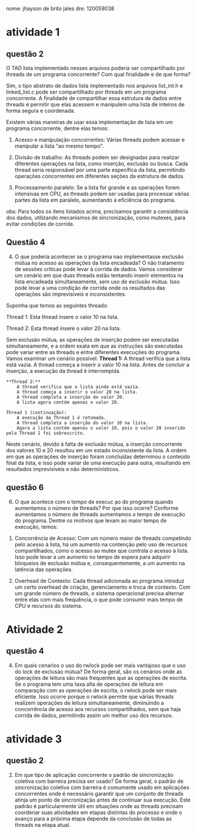 nome: jhayson de brito jales
dre: 120059038

# atividade 1

## questão 2
O TAD lista implementado nesses arquivos poderia ser compartilhado por threads de um programa concorrente? Com qual finalidade e de que forma?

Sim, o tipo abstrato de dados lista implementado nos arquivos list_int.h e linked_list.c pode ser compartilhado por threads em um programa concorrente. A finalidade de compartilhar essa estrutura de dados entre threads é permitir que elas acessem e manipulem uma lista de inteiros de forma segura e coordenada.

Existem várias maneiras de usar essa implementação de lista em um programa concorrente, dentre elas temos:

1) Acesso e manipulação concorrentes: Várias threads podem acessar e manipular a lista "ao mesmo tempo".

2) Divisão de trabalho: As threads podem ser designadas para realizar diferentes operações na lista, como inserção, exclusão ou busca. Cada thread seria responsável por uma parte específica da lista, permitindo operações concorrentes em diferentes seções da estrutura de dados.

3) Processamento paralelo: Se a lista for grande e as operações forem intensivas em CPU, as threads podem ser usadas para processar várias partes da lista em paralelo, aumentando a eficiência do programa.

obs: Para todos os itens listados acima, precisamos garantir a consistência dos dados, utilizando mecanismos de sincronização, como mutexes, para evitar condições de corrida.


## Questão 4
4. O que poderia acontecer se o programa nao implementasse exclusão mútua no acesso as operações da lista encadeada?
O não tratamento de sessões críticas pode levar à corrida de dados.
Vamos considerar um cenário em que duas threads estão tentando inserir elementos na lista encadeada simultaneamente, sem uso de exclusão mútua. 
Isso pode levar a uma condição de corrida onde os resultados das operações são imprevisíveis e inconsistentes.

Suponha que temos as seguintes threads:

Thread 1: Esta thread insere o valor 10 na lista.

Thread 2: Esta thread insere o valor 20 na lista.

Sem exclusão mútua, as operações de inserção podem ser executadas simultaneamente, e a ordem exata em que as instruções são executadas pode variar entre as threads e entre diferentes execuções do programa. 
Vamos examinar um cenário possível:
    **Thread 1:**
        A thread verifica que a lista está vazia.
        A thread começa a inserir o valor 10 na lista.
        Antes de concluir a inserção, a execução da thread é interrompida.

    **Thread 2:**
        A thread verifica que a lista ainda está vazia.
        A thread começa a inserir o valor 20 na lista.
        A thread completa a inserção do valor 20.
        A lista agora contém apenas o valor 20.

    Thread 1 (continuação):
        A execução da Thread 1 é retomada.
        A thread completa a inserção do valor 10 na lista.
        Agora a lista contém apenas o valor 10, pois o valor 20 inserido pela Thread 2 foi sobrescrito.

Neste cenário, devido à falta de exclusão mútua, a inserção concorrente dos valores 10 e 20 resultou em um estado inconsistente da lista. 
A ordem em que as operações de inserção foram concluídas determinou o conteúdo final da lista, e isso pode variar de uma execução para outra, resultando em resultados imprevisíveis e não determinísticos.


## questão 6
6. O que acontece com o tempo de execuc ̧ao do programa quando aumentamos o número de threads? Por que isso ocorre?
Conforme aumentamos o número de threads aumentamos o tempo de execução do programa. Dentre os motivos que levam ao maior tempo de execução, temos:

1) Concorrência de Acesso: Com um número maior de threads competindo pelo acesso à lista, há um aumento na contenção pelo uso de recursos compartilhados, como o acesso ao mutex que controla o acesso à lista. Isso pode levar a um aumento no tempo de espera para adquirir bloqueios de exclusão mútua e, consequentemente, a um aumento na latência das operações.

2) Overhead de Contexto: Cada thread adicionada ao programa introduz um certo overhead de criação, gerenciamento e troca de contexto. Com um grande número de threads, o sistema operacional precisa alternar entre elas com mais frequência, o que pode consumir mais tempo de CPU e recursos do sistema.


# Atividade 2

## questão 4
4. Em quais cenarios o uso do  rwlock pode ser mais vantajoso que o uso do lock de exclusao mútua?
De forma geral, são os cenários onde as operações de leitura são mais frequentes que as operações de escrita. 
Se o programa tem uma taxa alta de operações de leitura em comparação com as operações de escrita, o rwlock pode ser mais eficiente. Isso ocorre porque o rwlock permite que várias threads realizem operações de leitura simultaneamente, diminuindo a concorrência de acesso aos recursos compartilhados, sem que haja corrida de dados, permitindo assim um melhor uso dos recursos.


# atividade 3
## questão 2
2. Em que tipo de aplicação concorrente o padrão de sincronização coletiva com barreira precisa ser usado?
De forma geral, o padrão de sincronização coletiva com barreira é comumente usado em aplicações concorrentes onde é necessário garantir que um conjunto de threads atinja um ponto de sincronização antes de continuar sua execução. 
Este padrão é particularmente útil em situações onde as threads precisam coordenar suas atividades em etapas distintas do processo e onde o avanço para a próxima etapa depende da conclusão de todas as threads na etapa atual.


